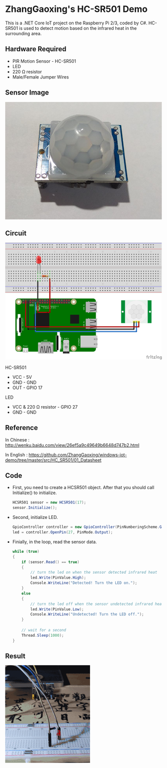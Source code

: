 # ZhangGaoxing's HC-SR501 Demo
This is a .NET Core IoT project on the Raspberry Pi 2/3, coded by C#. HC-SR501 is used to detect motion based on the infrared heat in the surrounding area. 

## Hardware Required
* PIR Motion Sensor - HC-SR501
* LED
* 220 Ω resistor
* Male/Female Jumper Wires

## Sensor Image
![](02_Image/sensor.jpg)

## Circuit
![](02_Image/circuit_bb.png)

HC-SR501
* VCC - 5V
* GND - GND
* OUT - GPIO 17

LED
* VCC & 220 Ω resistor - GPIO 27
* GND - GND

## Reference
In Chinese : http://wenku.baidu.com/view/26ef5a9c49649b6648d747b2.html

In English : https://github.com/ZhangGaoxing/windows-iot-demo/tree/master/src/HC_SR501/01_Datasheet

## Code
* First, you need to create a HCSR501 object. After that you should call Initialize() to initialize.
    ```C#
    HCSR501 sensor = new HCSR501(17);
    sensor.Initialize();
    ```

* Second, initialize LED.
    ```C#
    GpioController controller = new GpioController(PinNumberingScheme.Gpio);
    led = controller.OpenPin(27, PinMode.Output);
    ```

* Finially, in the loop, read the sensor data.
    ```C#
    while (true)
    {
        if (sensor.Read() == true)
        {
            // turn the led on when the sensor detected infrared heat
            led.Write(PinValue.High);
            Console.WriteLine("Detected! Turn the LED on.");
        }
        else
        {
            // turn the led off when the sensor undetected infrared heat
            led.Write(PinValue.Low);
            Console.WriteLine("Undetected! Turn the LED off.");
        }

        // wait for a second
        Thread.Sleep(1000);
    }
    ```

## Result
![](02_Image/res.gif)